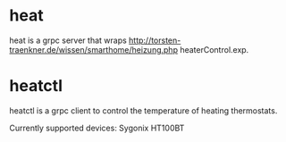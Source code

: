 # heat
heat is a grpc server that wraps http://torsten-traenkner.de/wissen/smarthome/heizung.php heaterControl.exp.

# heatctl
heatctl is a grpc client to control the temperature of heating thermostats.

Currently supported devices: Sygonix HT100BT
